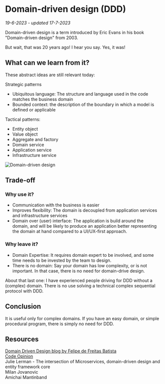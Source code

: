 # Domain-driven design (DDD)
*19-6-2023 - updated 17-7-2023*

Domain-driven design is a term introduced by Eric Evans in his book "Domain-driven design" from 2003.

But wait, that was 20 years ago! I hear you say. Yes, it was!

## What can we learn from it?

These abstract ideas are still relevant today:

Strategic patterns
- Ubiquitous language: The structure and language used in the code matches the business domain
- Bounded context: the description of the boundary in which a model is defined or applicable

Tactical patterns:
- Entity object
- Value object
- Aggregate and factory
- Domain service
- Application service
- Infrastructure service

![Domain-driven design](/assets/images/domaindrivendesign/domaindrivendesign.svg "Domain-driven design; strategic and tactical design patterns")

## Trade-off

### Why use it?

- Communication with the business is easier
- Improves flexibility: The domain is decoupled from application services and infrastructure services
- Domain over (user) interface: The application is build around the domain, and will be likely to produce an application better representing the domain at hand compared to a UI/UX-first approach.

### Why leave it?

- Domain Expertise: It requires domain expert to be involved, and some time needs to be invested by the team to design.
- There is no domain: Say your domain has low complexity, or is not important. In that case, there is no need for domain-drive design.

About that last one: I have experienced people driving for DDD without a (complex) domain. There is no use solving a technical complex sequential protocol with DDD.

## Conclusion
It is useful only for complex domains. If you have an easy domain, or simple procedural program, there is simply no need for DDD.

## Resources

[Domain Driven Design blog by Felipe de Freitas Batista](https://thedomaindrivendesign.io/)  
[Code Opinion](https://codeopinion.com/)  
Julie Lerman - The intersection of Microservices, domain-driven design and entity framework core  
Milan Jovanovic  
Amichai Mantinband